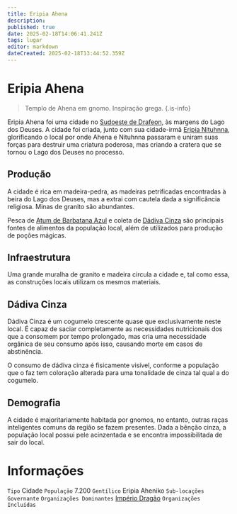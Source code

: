 ```yaml
---
title: Eripia Ahena
description: 
published: true
date: 2025-02-18T14:06:41.241Z
tags: lugar
editor: markdown
dateCreated: 2025-02-18T13:44:52.359Z
---
```


# Eripia Ahena
> Templo de Ahena em gnomo.
> Inspiração grega.
{.is-info}

Eripia Ahena foi uma cidade no [Sudoeste de Drafeon](/lugares/plano-material/drafeon/sudoeste-de-drafeon), às margens do Lago dos Deuses. A cidade foi criada, junto com sua cidade-irmã [Eripia Nituhnna](/lugares/plano-material/drafeon/sudoeste-de-drafeon/eripia-nituhnna), glorificando o local por onde Ahena e Nituhnna passaram e uniram suas forças para destruir uma criatura poderosa, mas criando a cratera que se tornou o Lago dos Deuses no processo.

## Produção

A cidade é rica em madeira-pedra, as madeiras petrificadas encontradas à beira do Lago dos Deuses, mas a extrai com cautela dada a significância religiosa. Minas de granito são abundantes.

Pesca de [Atum de Barbatana Azul](/fauna-e-flora/atum-de-barbatana-azul) e coleta de [Dádiva Cinza](/fauna-e-flora/dadiva-cinza) são principais fontes de alimentos da população local, além de utilizados para produção de poções mágicas.

## Infraestrutura

Uma grande muralha de granito e madeira circula a cidade e, tal como essa, as construções locais utilizam os mesmos materiais.

## Dádiva Cinza

Dádiva Cinza é um cogumelo crescente quase que exclusivamente neste local. É capaz de saciar completamente as necessidades nutricionais dos que a consomem por tempo prolongado, mas cria uma necessidade orgânica de seu consumo após isso, causando morte em casos de abstinência.

O consumo de dádiva cinza é fisicamente visível, conforme a população que o faz tem coloração alterada para uma tonalidade de cinza tal qual a do cogumelo.

## Demografia

A cidade é majoritariamente habitada por gnomos, no entanto, outras raças inteligentes comuns da região se fazem presentes. Dada a bênção cinza, a população local possui pele acinzentada e se encontra impossibilitada de sair do local.

# Informações
`Tipo` Cidade
`População` 7.200
`Gentílico` Eripia Aheniko 
`Sub-locações` 
`Governante` 
`Organizações Dominantes` [Império Dragão](/faccoes/nacoes/imperio-dragao#imperio-dragao)
`Organizações Incluídas`